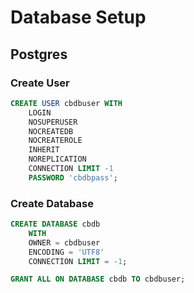 # Database Setup

## Postgres

### Create User

```sql
CREATE USER cbdbuser WITH
	LOGIN
	NOSUPERUSER
	NOCREATEDB
	NOCREATEROLE
	INHERIT
	NOREPLICATION
	CONNECTION LIMIT -1
	PASSWORD 'cbdbpass';
```


### Create Database

```sql
CREATE DATABASE cbdb
    WITH 
    OWNER = cbdbuser
    ENCODING = 'UTF8'
    CONNECTION LIMIT = -1;

GRANT ALL ON DATABASE cbdb TO cbdbuser;
```